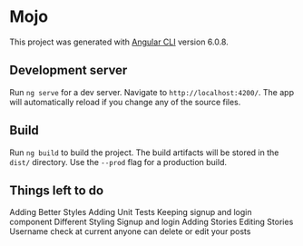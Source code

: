 # Mojo

This project was generated with [Angular CLI](https://github.com/angular/angular-cli) version 6.0.8.

## Development server

Run `ng serve` for a dev server. Navigate to `http://localhost:4200/`. The app will automatically reload if you change any of the source files.


## Build

Run `ng build` to build the project. The build artifacts will be stored in the `dist/` directory. Use the `--prod` flag for a production build.

## Things left to do

Adding Better Styles
Adding Unit Tests
Keeping signup and login component Different
Styling Signup and login
Adding Stories
Editing Stories
Username check at current anyone can delete or edit your posts

